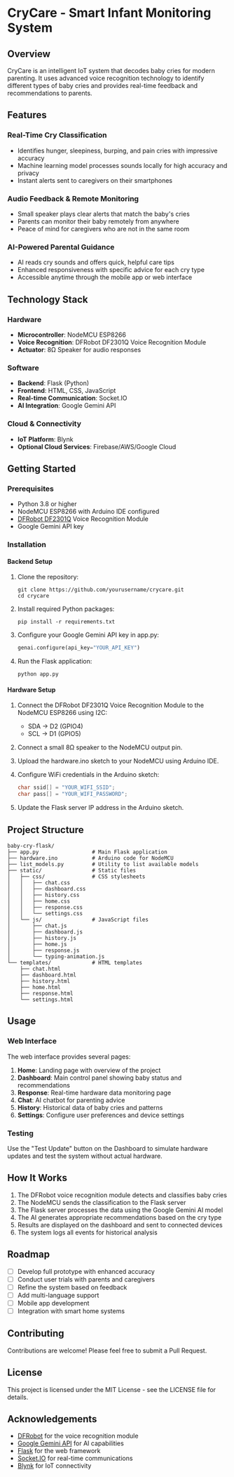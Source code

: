 # CryCare - Smart Infant Monitoring System


## Overview

CryCare is an intelligent IoT system that decodes baby cries for modern parenting. It uses advanced voice recognition technology to identify different types of baby cries and provides real-time feedback and recommendations to parents.

## Features

### Real-Time Cry Classification
- Identifies hunger, sleepiness, burping, and pain cries with impressive accuracy
- Machine learning model processes sounds locally for high accuracy and privacy
- Instant alerts sent to caregivers on their smartphones

### Audio Feedback & Remote Monitoring
- Small speaker plays clear alerts that match the baby's cries
- Parents can monitor their baby remotely from anywhere
- Peace of mind for caregivers who are not in the same room

### AI-Powered Parental Guidance
- AI reads cry sounds and offers quick, helpful care tips
- Enhanced responsiveness with specific advice for each cry type
- Accessible anytime through the mobile app or web interface

## Technology Stack

### Hardware
- **Microcontroller**: NodeMCU ESP8266
- **Voice Recognition**: DFRobot DF2301Q Voice Recognition Module
- **Actuator**: 8Ω Speaker for audio responses

### Software
- **Backend**: Flask (Python)
- **Frontend**: HTML, CSS, JavaScript
- **Real-time Communication**: Socket.IO
- **AI Integration**: Google Gemini API

### Cloud & Connectivity
- **IoT Platform**: Blynk
- **Optional Cloud Services**: Firebase/AWS/Google Cloud

## Getting Started

### Prerequisites
- Python 3.8 or higher
- NodeMCU ESP8266 with Arduino IDE configured
- [DFRobot DF2301Q](https://www.dfrobot.com/) Voice Recognition Module
- Google Gemini API key

### Installation

#### Backend Setup
1. Clone the repository:
   ```
   git clone https://github.com/yourusername/crycare.git
   cd crycare
   ```

2. Install required Python packages:
   ```
   pip install -r requirements.txt
   ```

3. Configure your Google Gemini API key in app.py:
   ```python
   genai.configure(api_key="YOUR_API_KEY")
   ```

4. Run the Flask application:
   ```
   python app.py
   ```

#### Hardware Setup
1. Connect the DFRobot DF2301Q Voice Recognition Module to the NodeMCU ESP8266 using I2C:
   - SDA → D2 (GPIO4)
   - SCL → D1 (GPIO5)

2. Connect a small 8Ω speaker to the NodeMCU output pin.

3. Upload the hardware.ino sketch to your NodeMCU using Arduino IDE.

4. Configure WiFi credentials in the Arduino sketch:
   ```cpp
   char ssid[] = "YOUR_WIFI_SSID";
   char pass[] = "YOUR_WIFI_PASSWORD";
   ```

5. Update the Flask server IP address in the Arduino sketch.

## Project Structure

```
baby-cry-flask/
├── app.py                 # Main Flask application
├── hardware.ino           # Arduino code for NodeMCU
├── list_models.py         # Utility to list available models
├── static/                # Static files
│   ├── css/               # CSS stylesheets
│   │   ├── chat.css
│   │   ├── dashboard.css
│   │   ├── history.css
│   │   ├── home.css
│   │   ├── response.css
│   │   └── settings.css
│   └── js/                # JavaScript files
│       ├── chat.js
│       ├── dashboard.js
│       ├── history.js
│       ├── home.js
│       ├── response.js
│       └── typing-animation.js
└── templates/             # HTML templates
    ├── chat.html
    ├── dashboard.html
    ├── history.html
    ├── home.html
    ├── response.html
    └── settings.html
```

## Usage

### Web Interface

The web interface provides several pages:

1. **Home**: Landing page with overview of the project
2. **Dashboard**: Main control panel showing baby status and recommendations
3. **Response**: Real-time hardware data monitoring page
4. **Chat**: AI chatbot for parenting advice
5. **History**: Historical data of baby cries and patterns
6. **Settings**: Configure user preferences and device settings

### Testing

Use the "Test Update" button on the Dashboard to simulate hardware updates and test the system without actual hardware.

## How It Works

1. The DFRobot voice recognition module detects and classifies baby cries
2. The NodeMCU sends the classification to the Flask server
3. The Flask server processes the data using the Google Gemini AI model
4. The AI generates appropriate recommendations based on the cry type
5. Results are displayed on the dashboard and sent to connected devices
6. The system logs all events for historical analysis

## Roadmap

- [ ] Develop full prototype with enhanced accuracy
- [ ] Conduct user trials with parents and caregivers
- [ ] Refine the system based on feedback
- [ ] Add multi-language support
- [ ] Mobile app development
- [ ] Integration with smart home systems

## Contributing

Contributions are welcome! Please feel free to submit a Pull Request.

## License

This project is licensed under the MIT License - see the LICENSE file for details.

## Acknowledgements

- [DFRobot](https://www.dfrobot.com/) for the voice recognition module
- [Google Gemini API](https://ai.google.dev/models/gemini) for AI capabilities
- [Flask](https://flask.palletsprojects.com/) for the web framework
- [Socket.IO](https://socket.io/) for real-time communications
- [Blynk](https://blynk.io/) for IoT connectivity

